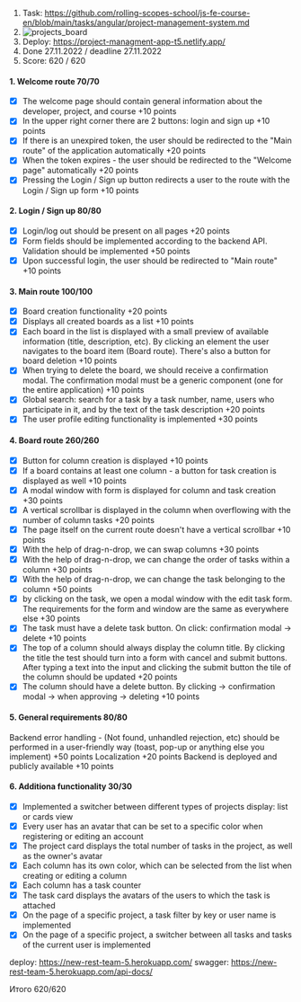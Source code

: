 1. Task: https://github.com/rolling-scopes-school/js-fe-course-en/blob/main/tasks/angular/project-management-system.md
2. ![projects_board](https://user-images.githubusercontent.com/93344252/204153383-d3f08211-01b8-460a-97e3-c08975cf0385.png)
3. Deploy: https://project-managment-app-t5.netlify.app/
4. Done 27.11.2022 / deadline 27.11.2022
5. Score: 620 / 620

#### 1. Welcome route 70/70
  - [x] The welcome page should contain general information about the developer, project, and course +10 points
  - [x] In the upper right corner there are 2 buttons: login and sign up +10 points
  - [x] If there is an unexpired token, the user should be redirected to the "Main route" of the application automatically +20 points
  - [x] When the token expires - the user should be redirected to the "Welcome page" automatically +20 points
  - [x] Pressing the Login / Sign up button redirects a user to the route with the Login / Sign up form +10 points

#### 2. Login / Sign up 80/80
 - [x] Login/log out should be present on all pages +20 points
 - [x] Form fields should be implemented according to the backend API. Validation should be implemented +50 points
 - [x] Upon successful login, the user should be redirected to "Main route" +10 points

#### 3. Main route 100/100
 - [x] Board creation functionality +20 points
 - [x] Displays all created boards as a list +10 points
 - [x] Each board in the list is displayed with a small preview of available information (title, description, etc). By clicking an element the user navigates to the board item (Board route). There's also a button for board deletion +10 points
 - [x] When trying to delete the board, we should receive a confirmation modal. The confirmation modal must be a generic component (one for the entire application) +10 points
 - [x] Global search: search for a task by a task number, name, users who participate in it, and by the text of the task description +20 points
 - [x] The user profile editing functionality is implemented +30 points

####  4. Board route 260/260
 - [x] Button for column creation is displayed +10 points
 - [x] If a board contains at least one column - a button for task creation is displayed as well +10 points
 - [x] A modal window with form is displayed for column and task creation +30 points
 - [x] A vertical scrollbar is displayed in the column when overflowing with the number of column tasks +20 points
 - [x] The page itself on the current route doesn't have a vertical scrollbar +10 points
 - [x] With the help of drag-n-drop, we can swap columns +30 points
 - [x] With the help of drag-n-drop, we can change the order of tasks within a column +30 points
 - [x] With the help of drag-n-drop, we can change the task belonging to the column +50 points
 - [x] by clicking on the task, we open a modal window with the edit task form. The requirements for the form and window are the same as everywhere else +30 points
 - [x] The task must have a delete task button. On click: confirmation modal -> delete +10 points
 - [x] The top of a column should always display the column title. By clicking the title the test should turn into a form with cancel and submit buttons. After typing a text into the input and clicking the submit button the tile of the column should be updated +20 points
 - [x] The column should have a delete button. By clicking -> confirmation modal -> when approving -> deleting +10 points

#### 5. General requirements 80/80
 Backend error handling - (Not found, unhandled rejection, etc) should be performed in a user-friendly way (toast, pop-up or anything else you implement) +50 points
 Localization +20 points
 Backend is deployed and publicly available +10 points

#### 6. Additiona functionality 30/30

- [x] Implemented a switcher between different types of projects display: list or cards view
- [x] Every user has an avatar that can be set to a specific color when registering or editing an account
- [x] The project card displays the total number of tasks in the project, as well as the owner's avatar
- [x] Each column has its own color, which can be selected from the list when creating or editing a column
- [x] Each column has a task counter
- [x] The task card displays the avatars of the users to which the task is attached
- [x] On the page of a specific project, a task filter by key or user name is implemented
- [x] On the page of a specific project, a switcher between all tasks and tasks of the current user is implemented

deploy: <https://new-rest-team-5.herokuapp.com/>
swagger: <https://new-rest-team-5.herokuapp.com/api-docs/>

Итого 620/620
